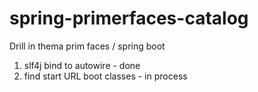 # spring-primerfaces-catalog

Drill in thema prim faces / spring boot

1) slf4j bind to autowire - done
2) find start URL boot classes - in process 

